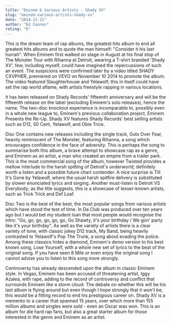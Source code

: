 ```yaml
---
title: "Eminem & Various Artists - Shady XV"
slug: "eminem-various-artists-shady-xv"
date: "2014-11-21"
author: "Ed Cannon"
rating: "6"
---
```


This is the dream team of rap albums, the greatest hits album to end all greatest hits albums and to quote the man himself: "Consider it his last hurrah". When Eminem first walked on stage in August at his final stop of The Monster Tour with Rihanna at Detroit, wearing a T-shirt branded 'Shady XV', few, including myself, could have imagined the repercussions of such an event. The suspicions were confirmed later by a video titled SHADY CXVPHER, premiered on VEVO on November 10 2014 to promote the album. The video featured Slaughterhouse and Yelawolf; this in itself could have set the rap world aflame, with artists freestyle rapping in various locations.

It has been released on Shady Records' fifteenth anniversary and will be the fifteenth release on the label (excluding Eminem's solo releases), hence the name. The two-disc knockout experience is incomparable to, possibly even in a whole new league to, Eminem's previous collaboration project, Eminem Presents the Re-Up. Shady XV features Shady Records' best selling artists such as D12, 50 Cent, Yelawolf, and Obie Trice.

Disc One contains new releases including the single track, Guts Over Fear, heavily reminiscent of The Monster, featuring Rihanna, a song which encourages confidence in the face of adversity. This is perhaps the song to summarise both this album, a brave attempt to showcase rap as a genre, and Eminem as an artist, a man who created an empire from a trailer park. This is the most commercial song of the album, however Twisted provides a mellow interlude to the harsh spitting of Detroit's underworld; definitely worth a listen and a possible future chart contender. A nice surprise is Till It's Gone by Yelawolf, where the usual harsh spitfire delivery is substituted by slower enunciated lyrics and singing. Another must-listen is Detroit VS Everybody; as the title suggests, this is a showcase of lesser-known artists, such as Trick Trick and Def Loaf.

Disc Two is the best of the best, the most popular songs from various artists which have stood the test of time. In Da Club was produced over ten years ago but I would bet my student loan that most people would recognise the intro: "Go, go, go, go, go, go, Go Shawty, it's your birthday / We gon' party like it's your birthday". As well as the variety of artists there is a clear variety of tone, with classic jokey D12 track, My Band, being heavily contrasted to Yelawolf's Pop The Trunk, a song about evading the police. Among these classics hides a diamond, Eminem's demo version to his best known song, Lose Yourself, with a whole new set of lyrics to the beat of the original song. If you have seen 8 Mile or even enjoy the original song I cannot advise you to listen to this song more strongly.

Controversy has already descended upon the album in classic Eminem style. In Vegas, Eminem has been accused of threatening artist, Iggy Azalea, with rape, adding to the record of controversy and conflict that surrounds Eminem like a storm cloud. The debate on whether this will be his last album is flying around but even though I hope strongly that it won't be, this would be a fitting record to end his prestigious career on. Shady XV is a memento to a career that spanned 15 years, over which more than 155 million albums and singles were sold - even an Oscar was won. This is an album for die hard rap fans, but also a great starter album for those interested in the genre and Eminem as an artist.
